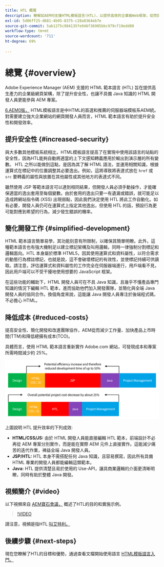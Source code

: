```yaml
---
title: HTL 概覽
description: 瞭解如AEM何支援HTML模板語言(HTL)，以提供高效的企業級Web框架，從而提高安全性，並允許沒有Java知識的HTML開發人員更好地參與AEM項目。
exl-id: 5d06ff25-d681-4b95-8375-c28a8364eb7e
source-git-commit: 5ab1275c984135fe946f36905bbc979cf19edd80
workflow-type: tm+mt
source-wordcount: '711'
ht-degree: 69%

---
```



# 總覽 {#overview}

Adobe Experience Manager (AEM) 支援的 HTML 範本語言 (HTL) 旨在提供高生產力的企業級網頁架構，除了提升安全性，也讓不具備 Java 知識的 HTML 開發人員更能參與 AEM 專案。

[6.AEM0版，](history.md) HTML模板語言是中HTML的首選和推薦的伺服器端模板系AEM統。 對需要建立強大企業網站的網頁開發人員而言，HTML 範本語言有助於提升安全性和開發效率。

## 提升安全性 {#increased-security}

與大多數其他模板系統相比，HTML模板語言提高了在實現中使用該語言的站點的安全性，因為HTL能夠自動將適當的上下文感知轉義應用於輸出到演示層的所有變數。 HTL 之所以能做到這點，是因為其了解 HTML 語法，並運用相關知識，根據運算式在標記中的位置調整其必要逸出。例如，這將導致將表達式放在 `href` 或 `src` 要轉義的屬性與放置在其他屬性或其他地方的表達式不同。

雖然使用 JSP 等範本語言可以達到相同結果，但開發人員必須手動操作，才能確保適當的逸出套用至每個變數。由於套用的逸出只要一有遺漏或錯誤，就可能足以造成跨網站指令碼 (XSS) 出現弱點，因此我們決定使用 HTL 將此工作自動化。如有必要，開發人員仍可在運算式上指定其他逸出，但使用 HTL 的話，預設行為更可能對應到希望的行為，減少發生錯誤的機率。

## 簡化開發工作 {#simplified-development}

HTML 範本語言簡單易學，其功能刻意有所限制，以確保其簡單明瞭。此外，這種範本語言也有強大機制足以建立標記架構及叫用邏輯，同時一律強制分割標記和邏輯面向。HTL 本身屬於標準 HTML5，因其使用運算式和資料屬性，以符合需求的動態行為標註標記，也就是說，這不會破壞標記的有效性，並使標記持續可供讀取。請注意，評估運算式和資料屬性的工作完全在伺服器端進行，用戶端看不見，因此用戶端可以不受干擾地使用想要的 JavaScript 框架。

在這些功能的輔助下，HTML 開發人員可在不具 Java 知識，且幾乎不懂產品專門知識的情況下編輯 HTL 範本，進而協助他們加入開發團隊，並簡化與全端 Java 開發人員的協同合作。換個角度來說，這能讓 Java 開發人員專注於後端程式碼，不必擔心 HTML。

## 降低成本 {#reduced-costs}

提高安全性、簡化開發和改進團隊協作，AEM從而減少工作量、加快產品上市時間(TTM)和降低總擁有成本(TCO)。

具體而言，使用 HTML 範本語言重新實作 Adobe.com 網站，可發現成本和專案所需時間減少約 25%。

![有效地增加和降低成本](assets/chlimage_1.png)

上圖說明 HTL 提升效率的下列成效:

* **HTML/CSS/JS:** 由於 HTML 開發人員能直接編輯 HTL 範本，前端設計不必再從 AEM 專案分別實作，而是能在實際 AEM 元件上直接實作。這能減少痛苦的迭代作業，裨益全端 Java 開發人員。
* **JSP/HTL:** HTL 本身不需搭配任何 Java 知識，且容易撰寫，因此所有具備 HTML 專業的開發人員都能編輯這類範本。
* **Java:** HTL 提供清楚且易於使用的 Use-API，讓具商業邏輯的介面更清晰明瞭，同時有助於整體 Java 開發。

## 視頻簡介 {#video}

以下視頻來自 [AEM寶石會議，](https://experienceleague.adobe.com/docs/experience-manager-gems-events/gems/gems2014/aem-introduction-to-htl.html) 概述了HTL的目的和實施示例。

>[!VIDEO](https://video.tv.adobe.com/v/19504/?quality=9)

請注意，視頻是指HTL [叫艾特利。](history.md)

## 後續步驟 {#next-steps}

現在您瞭解了HTL的目標和優勢，通過查看文檔開始使用語言 [HTML模板語言入門。](getting-started.md)
